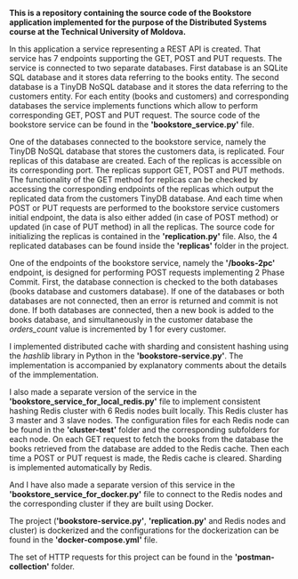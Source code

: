 **This is a repository containing the source code of the Bookstore application implemented for the purpose of the Distributed Systems course at the Technical University of Moldova.**

In this application a service representing a REST API is created. 
That service has 7 endpoints supporting the GET, POST and PUT requests. The service is connected to two separate databases. First database is an SQLite SQL database and it stores data referring to the books entity. 
The second database is a TinyDB NoSQL database and it stores the data referring to the customers entity. For each entity (books and customers) and corresponding databases the service implements functions which allow to perform corresponding GET, POST and PUT request. 
The source code of the bookstore service can be found in the **'bookstore_service.py'** file.

One of the databases connected to the bookstore service, namely the TinyDB NoSQL database that stores the customers data, is replicated. Four replicas of this database are created. Each of the replicas is accessible on its corresponding port. 
The replicas support GET, POST and PUT methods. The functionality of the GET method for replicas can be checked by accessing the corresponding endpoints of the replicas which output the replicated data from the customers TinyDB database. 
And each time when POST or PUT requests are performed to the bookstore service customers initial endpoint, the data is also either added (in case of POST method) or updated (in case of PUT method) in all the replicas. 
The source code for initializing the replicas is contained in the **'replication.py'** file. Also, the 4 replicated databases can be found inside the **'replicas'** folder in the project.

One of the endpoints of the bookstore service, namely the **'/books-2pc'** endpoint, is designed for performing POST requests implementing 2 Phase Commit. 
First, the database connection is checked to the both databases (books database and customers database). If one of the databases or both databases are not connected, then an error is returned and commit is not done. 
If both databases are connected, then a new book is added to the books database, and simultaneously in the customer database the *orders_count* value is incremented by 1 for every customer. 

I implemented distributed cache with sharding and consistent hashing using the *hashlib* library in Python in the **'bookstore-service.py'**. The implementation is accompanied by explanatory comments about the details of the immplementation.

I also made a separate version of the service in the **'bookstore_service_for_local_redis.py'** file to implement consistent hashing Redis cluster with 6 Redis nodes built locally. This Redis cluster has 3 master and 3 slave nodes. The configuration files for each Redis node can be found in the **'cluster-test'** folder and the corresponding subfolders for each node. On each GET request to fetch the books from the database the books retrieved from the database are added to the Redis cache. 
Then each time a POST or PUT request is made, the Redis cache is cleared. Sharding is implemented automatically by Redis.

And I have also made a separate version of this service in the **'bookstore_service_for_docker.py'** file to connect to the Redis nodes and the corresponding cluster if they are built using Docker. 

The project (**'bookstore-service.py'**, **'replication.py'** and Redis nodes and cluster) is dockerized and the configurations for the dockerization can be found in the **'docker-compose.yml'** file. 

The set of HTTP requests for this project can be found in the **'postman-collection'** folder.
